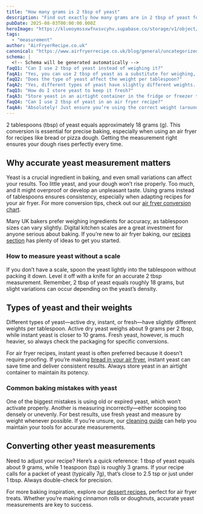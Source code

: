 ```yaml
---
title: "How many grams is 2 tbsp of yeast"
description: "Find out exactly how many grams are in 2 tbsp of yeast for perfect baking results. Includes UK conversions and air fryer-friendly tips."
pubDate: 2025-08-03T00:00:00.000Z
heroImage: "https://klueoymssxwfnxsvcyhv.supabase.co/storage/v1/object/public/Shmucket/how-many-grams-is-2-tbsp-of-yeast.webp"
tags:
  - "measurement"
author: "AirFryerRecipe.co.uk"
canonical: "https://www.airfryerrecipe.co.uk/blog/general/uncategorized/how-many-grams-is-2-tbsp-of-yeast"
schema: |
  <!-- Schema will be generated automatically -->
faqQ1: "Can I use 2 tbsp of yeast instead of weighing it?"
faqA1: "Yes, you can use 2 tbsp of yeast as a substitute for weighing, but for best results, a digital scale is recommended. Tablespoons can vary slightly in volume, especially with ingredients like yeast that may settle or clump."
faqQ2: "Does the type of yeast affect the weight per tablespoon?"
faqA2: "Yes, different types of yeast have slightly different weights. Active dry yeast is lighter than instant yeast, while fresh yeast is much denser. Always check the packaging or use a scale for the most accurate measurement."
faqQ3: "How do I store yeast to keep it fresh?"
faqA3: "Store yeast in an airtight container in the fridge or freezer to extend its shelf life. Avoid exposure to moisture or heat, as this can deactivate the yeast. Always check the expiration date before use."
faqQ4: "Can I use 2 tbsp of yeast in an air fryer recipe?"
faqA4: "Absolutely! Just ensure you’re using the correct weight (around 18g) for consistent results. Air fryer baking often requires precise measurements, so weighing your yeast is ideal for perfect dough every time."
---
```

<p>2 tablespoons (tbsp) of yeast equals approximately 18 grams (g). This conversion is essential for precise baking, especially when using an air fryer for recipes like bread or pizza dough. Getting the measurement right ensures your dough rises perfectly every time.</p>  

<h2>Why accurate yeast measurement matters</h2>  
<p>Yeast is a crucial ingredient in baking, and even small variations can affect your results. Too little yeast, and your dough won’t rise properly. Too much, and it might overproof or develop an unpleasant taste. Using grams instead of tablespoons ensures consistency, especially when adapting recipes for your air fryer. For more conversion tips, check out our <a href=https://www.airfryerrecipe.co.uk/air-fryer-conversion-chart>air fryer conversion chart</a>.</p>  

<p>Many UK bakers prefer weighing ingredients for accuracy, as tablespoon sizes can vary slightly. Digital kitchen scales are a great investment for anyone serious about baking. If you’re new to air fryer baking, our <a href=https://www.airfryerrecipe.co.uk/recipes>recipes section</a> has plenty of ideas to get you started.</p>  

<h3>How to measure yeast without a scale</h3>  
<p>If you don’t have a scale, spoon the yeast lightly into the tablespoon without packing it down. Level it off with a knife for an accurate 2 tbsp measurement. Remember, 2 tbsp of yeast equals roughly 18 grams, but slight variations can occur depending on the yeast’s density.</p>  

<h2>Types of yeast and their weights</h2>  
<p>Different types of yeast—active dry, instant, or fresh—have slightly different weights per tablespoon. Active dry yeast weighs about 9 grams per 2 tbsp, while instant yeast is closer to 10 grams. Fresh yeast, however, is much heavier, so always check the packaging for specific conversions.</p>  

<p>For air fryer recipes, instant yeast is often preferred because it doesn’t require proofing. If you’re making <a href=https://www.airfryerrecipe.co.uk/recipe-category/bread>bread in your air fryer</a>, instant yeast can save time and deliver consistent results. Always store yeast in an airtight container to maintain its potency.</p>  

<h3>Common baking mistakes with yeast</h3>  
<p>One of the biggest mistakes is using old or expired yeast, which won’t activate properly. Another is measuring incorrectly—either scooping too densely or unevenly. For best results, use fresh yeast and measure by weight whenever possible. If you’re unsure, our <a href=https://www.airfryerrecipe.co.uk/air-fryer-cleaner>cleaning guide</a> can help you maintain your tools for accurate measurements.</p>  

<h2>Converting other yeast measurements</h2>  
<p>Need to adjust your recipe? Here’s a quick reference: 1 tbsp of yeast equals about 9 grams, while 1 teaspoon (tsp) is roughly 3 grams. If your recipe calls for a packet of yeast (typically 7g), that’s close to 2.5 tsp or just under 1 tbsp. Always double-check for precision.</p>  

<p>For more baking inspiration, explore our <a href=https://www.airfryerrecipe.co.uk/recipe-category/dessert>dessert recipes</a>, perfect for air fryer treats. Whether you’re making cinnamon rolls or doughnuts, accurate yeast measurements are key to success.</p>
